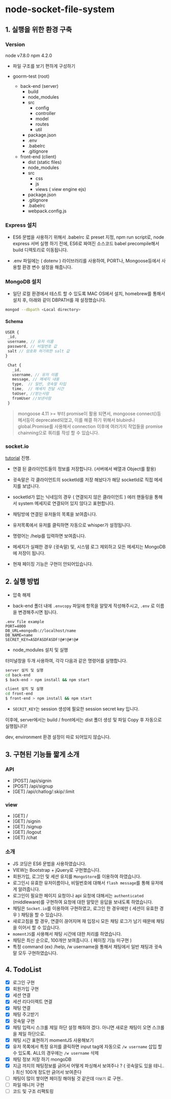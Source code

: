 # node-socket-file-system

## 1. 실행을 위한 환경 구축

### Version
node v7.8.0
npm 4.2.0 

* 파일 구조를 보기 편하게 구성하기

* goorm-test (root)
  * back-end (server)
    * build
    * node_modules
    * src
      * config
      * controller
      * model
      * routes
      * util
    * package.json
    * .env
    * .babelrc
    * .gitignore
  * front-end (client)
    * dist (static files)
    * node_modules
    * src
      * css
      * js
      * views ( view engine ejs)
    * package.json
    * .gitignore
    * .babelrc
    * webpack.config.js


### Express 설치

* ES6 문법을 사용하기 위해서 .babelrc 로 preset 지정,
npm run script로, node express 서버 실행 하기 전에, 
ES6로 짜여진 소스코드 babel precompile해서 build 디렉토리로 이동됩니다. 

* .env 파일에는 ( dotenv ) 라이브러리를 사용하여, PORT나, Mongoose등에서 사용할 환경 변수 설정을 해줍니다.

### MongoDB 설치

* 일단 로컬 환경에서 테스트 할 수 있도록 MAC OS에서 설치, homebrew를 통해서 설치 후, 아래와 같이 DBPATH를 재 설정했습니다.

```bash
mongod --dbpath <Local directory> 
```

#### Schema

 ```js
 USER {
  _id,
  username, // 유저 이름
  password, // 비밀번호 값
  salt // 암호화 하기위한 salt 값
 }
 ```

 ```js
  Chat {
    _id,
    username, // 유저 이름
    message, // 메세지 내용
    type,  // 일반, 귓속말 타입
    time,  // 메세지 전달 시간
    toUser, //받는사람
    fromUser //보낸사람
  }
 ```

> mongoose 4.11 >= 부터 promise이 활용 되면서, mongoose connect()등 메서등이 deprecated되었고, 이를 해결 하기 위해서 blubird나 global.Promise를 사용해서 connection 이후에 여러가지 작업들을 promise chainning으로 쿼리를 작성 할 수 있습니다.

### socket.io

[tutorial](https://socket.io/get-started/chat/) 진행.

* 연결 된 클라이언트들의 정보를 저장합니다. (서버에서 배열과 Object를 활용)

* 귓속말은 각 클라이언트의 socketId를 저장 해놨다가 해당 socketId로 직접 메세지를 보냅니다.

* socketId가 없는 닉네임의 경우 ( 연결되지 않은 클라이언트 ) 에러 핸들링을 통해서 system 메세지로 연결되어 있지 않다고 표현합니다.

* 채팅방에 연결된 유저들의 목록을 보여줍니다.

* 유저목록에서 유저를 클릭하면 자동으로 whisper가 설정됩니다.

* 명령어는 /help를 입력하면 보여줍니다.

* 메세지가 실패한 경우 (귓속말) 및, 시스템 로그 제외하고 모든 메세지는 MongoDB에 저장이 됩니다.

* 현재 페이징 기능은 구현이 안되어있습니다.

## 2. 실행 방법

* 압축 해제


* back-end 폴더 내에 `.envcopy` 파일에 항목을 알맞게 작성해주시고, `.env` 로 이름을 변경해주시면 됩니다.

```
.env file example
PORT=4000
DB_URL=mongodb://localhost/name
DB_NAME=name
SECRET_KEY=ASDFASDFASDF!@#!@#!@#
```

* node_modules 설치 및 실행

터미널창을 두개 사용하여, 각각 다음과 같은 명령어를 실행합니다.

```bash
server 설치 및 실행
cd back-end
$ back-end > npm install && npm start
```

```bash
client 설치 및 실행 
cd front-end
$ front-end > npm install && npm start
```

* `SECRIT_KEY`는 session 생성에 필요한 session secret key 입니다.

이후에, server에서는 build / front에서는 dist 폴더 생성 및 파일 Copy 후 자동으로 실행됩니다!

dev, environment 환경 설정이 따로 되어있지 않습니다.

## 3. 구현된 기능들 짧게 소개

### API

* [POST] /api/signin
* [POST] /api/signup
* [GET] /api/chatlog/:skip/:limit

### view

* [GET] / 
* [GET] /signin
* [GET] /signup
* [GET] /logout
* [GET] /chat

### 소개

* JS 코딩은 ES6 문법을 사용하였습니다.
* VIEW는 Bootstrap + jQuery로 구현했습니다.
* 회원가입, 로그인 및 세션 유지를 `MongoStore`를 이용하여 하였습니다.
* 로그인시 유효한 유저이름이나, 비밀번호에 대해서 `flash message`를 통해 유저에게 알려줍니다.
* 로그인이 필요한 페이지 요청이나 api 요청에 대해서는 `authenticated` (middleware)를 구현하여 요청에 대한 알맞은 응답을 보내도록 하였습니다. 
* 채팅은 `Socket.io`를 이용하여 구현하였고, 로그인 한 경우에만 ( 세션이 유효한 경우 ) 채팅을 할 수 있습니다. 
* 새로고침을 할 경우, 연결이 끊어지며 재 입장시 모든 채팅 로그가 남기 때문에 채팅을 이어서 할 수 있습니다.
* `momentJS`를 사용해서 채팅 시간에 대한 처리를 하였습니다.
* 채팅은 최신 순으로, 100개만 보여줍니다. ( 페이징 기능 미구현 )
* 특정 command (ex) /help, /w username을 통해서 채팅에서 일반 채팅과 귓속말 모두 구현하였습니다.

## 4. TodoList

* [x] 로그인 구현
* [x] 회원가입 구현
* [x] 세션 연결
* [x] 세션 리다이렉트 연결
* [x] 채팅 연결
* [x] 채팅 주고받기
* [x] 귓속말 구현
* [x] 채팅 입력시 스크롤 제일 하단 설정 해줘야 겠다. 아니면 새로운 채팅이 오면 스크롤을 제일 하단으로.
* [x] 채팅 시간 표현하기 momentJS 사용해보기
* [x] 유저 목록에서 특정 유저를 클릭하면 input tag에 자동으로 `/w username` 삽입 할 수 있도록. ALL의 경우에는 `/w username` 삭제
* [x] 채팅 정보 저장 하기 mongoDB
* [x] 지금 까지의 채팅정보를 긁어서 어떻게 파싱해서 보여주나 ? ( 귓속말도 있을 테니.. ) 최신 100개 정도만 긁어서 보여준다
* [ ] 채팅이 많이 쌓이면 페이징 해야될 것 같은데 `더보기` 로 구현..
* [ ] 파일 매니저 구현
* [ ] 코드 및 구조 리팩토링
